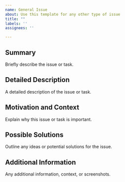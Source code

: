 ```yaml
---
name: General Issue
about: Use this template for any other type of issue
title: ""
labels: ''
assignees: ''

---
```


## Summary
Briefly describe the issue or task.

## Detailed Description
A detailed description of the issue or task.

## Motivation and Context
Explain why this issue or task is important.

## Possible Solutions
Outline any ideas or potential solutions for the issue.

## Additional Information
Any additional information, context, or screenshots.
